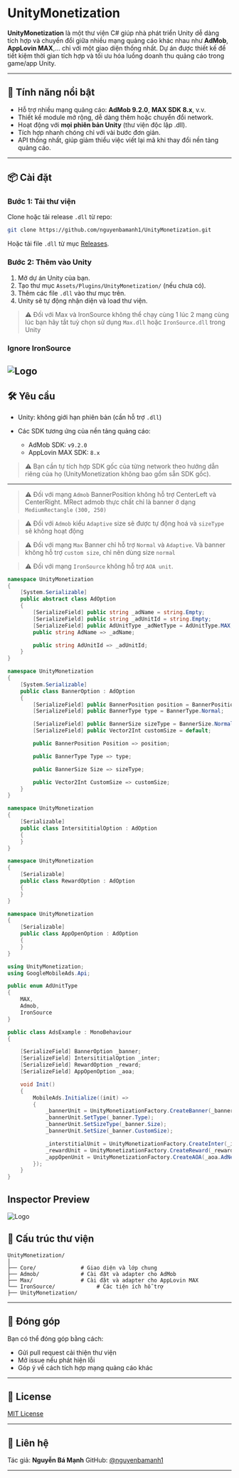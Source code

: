 # UnityMonetization

**UnityMonetization** là một thư viện C# giúp nhà phát triển Unity dễ dàng tích hợp và chuyển đổi giữa nhiều mạng quảng cáo khác nhau như **AdMob**, **AppLovin MAX**,... chỉ với một giao diện thống nhất.
Dự án được thiết kế để tiết kiệm thời gian tích hợp và tối ưu hóa luồng doanh thu quảng cáo trong game/app Unity.

---

## 🚀 Tính năng nổi bật

* Hỗ trợ nhiều mạng quảng cáo: **AdMob 9.2.0**, **MAX SDK 8.x**, v.v.
* Thiết kế module mở rộng, dễ dàng thêm hoặc chuyển đổi network.
* Hoạt động với **mọi phiên bản Unity** (thư viện độc lập .dll).
* Tích hợp nhanh chóng chỉ với vài bước đơn giản.
* API thống nhất, giúp giảm thiểu việc viết lại mã khi thay đổi nền tảng quảng cáo.

---

## 📦 Cài đặt

### Bước 1: Tải thư viện

Clone hoặc tải release `.dll` từ repo:

```bash
git clone https://github.com/nguyenbamanh1/UnityMonetization.git
```

Hoặc tải file `.dll` từ mục [Releases](https://github.com/nguyenbamanh1/UnityMonetization/releases).

### Bước 2: Thêm vào Unity

1. Mở dự án Unity của bạn.
2. Tạo thư mục `Assets/Plugins/UnityMonetization/` (nếu chưa có).
3. Thêm các file `.dll` vào thư mục trên.
4. Unity sẽ tự động nhận diện và load thư viện.

> ⚠️ Đối với Max và IronSource không thể chạy cùng 1 lúc 2 mạng cùng lúc bạn hãy tắt tuỳ chọn sử dụng `Max.dll` hoặc `IronSource.dll` trong Unity
### Ignore IronSource
![Logo](ignore_ironSource.png)
---

## 🛠️ Yêu cầu

* Unity: không giới hạn phiên bản (cần hỗ trợ `.dll`)
* Các SDK tương ứng của nền tảng quảng cáo:

  * AdMob SDK: `v9.2.0`
  * AppLovin MAX SDK: `8.x`

> ⚠️ Bạn cần tự tích hợp SDK gốc của từng network theo hướng dẫn riêng của họ (UnityMonetization không bao gồm sẵn SDK gốc).

---
> ⚠️ Đối với mạng `Admob` BannerPosition không hỗ trợ CenterLeft và CenterRight. MRect admob thực chất chỉ là banner ở dạng `MediumRectangle` `(300, 250)`

> ⚠️ Đối với `Admob` kiểu `Adaptive` size sẽ được tự động hoá và `sizeType` sẽ không hoạt động

> ⚠️ Đối với mạng `Max` Banner chỉ hỗ trợ `Normal` và `Adaptive`. Và banner không hỗ trợ `custom size`, chỉ nên dùng size `normal`

> ⚠️ Đối với mạng `IronSource` không hỗ trợ `AOA unit`.

```csharp
namespace UnityMonetization
{
    [System.Serializable]
    public abstract class AdOption
    {
        [SerializeField] public string _adName = string.Empty;
        [SerializeField] public string _adUnitId = string.Empty;
        [SerializeField] public AdUnitType _adNetType = AdUnitType.MAX;
        public string AdName => _adName;

        public string AdUnitId => _adUnitId;
    }
}

namespace UnityMonetization
{
    [System.Serializable]
    public class BannerOption : AdOption
    {
        [SerializeField] public BannerPosition position = BannerPosition.Top;
        [SerializeField] public BannerType type = BannerType.Normal;

        [SerializeField] public BannerSize sizeType = BannerSize.Normal;
        [SerializeField] public Vector2Int customSize = default;

        public BannerPosition Position => position;

        public BannerType Type => type;

        public BannerSize Size => sizeType;

        public Vector2Int CustomSize => customSize;
    }
}

namespace UnityMonetization
{
    [Serializable]
    public class IntersititialOption : AdOption
    {
    }
}

namespace UnityMonetization
{
    [Serializable]
    public class RewardOption : AdOption
    {
    }
}

namespace UnityMonetization
{
    [Serializable]
    public class AppOpenOption : AdOption
    {
    }
}
```

```csharp
using UnityMonetization;
using GoogleMobileAds.Api;

public enum AdUnitType
{
    MAX,
    Admob,
    IronSource
}

public class AdsExample : MonoBehaviour
{

    [SerializeField] BannerOption _banner;
    [SerializeField] IntersititialOption _inter;
    [SerializeField] RewardOption _reward;
    [SerializeField] AppOpenOption _aoa;

    void Init()
    {
        MobileAds.Initialize((init) =>
        {
            _bannerUnit = UnityMonetizationFactory.CreateBanner(_banner.AdNetType, _banner.AdUnitId, _banner.Position);
            _bannerUnit.SetType(_banner.Type);
            _bannerUnit.SetSizeType(_banner.Size);
            _bannerUnit.SetSize(_banner.CustomSize);

            _interstitialUnit = UnityMonetizationFactory.CreateInter(_inter.AdNetType, _inter.AdUnitId);
            _rewardUnit = UnityMonetizationFactory.CreateReward(_reward.AdNetType, _reward.AdUnitId);
            _appOpenUnit = UnityMonetizationFactory.CreateAOA(_aoa.AdNetType, _aoa.AdUnitId);
        });
    }
}
```
## Inspector Preview
![Logo](preview.png)

## 📁 Cấu trúc thư viện

```
UnityMonetization/
│
├── Core/              # Giao diện và lớp chung
├── Admob/             # Cài đặt và adapter cho AdMob
├── Max/               # Cài đặt và adapter cho AppLovin MAX
└── IronSource/             # Các tiện ích hỗ trợ
├── UnityMonetization/
```

---

## 🤝 Đóng góp

Bạn có thể đóng góp bằng cách:

* Gửi pull request cải thiện thư viện
* Mở issue nếu phát hiện lỗi
* Góp ý về cách tích hợp mạng quảng cáo khác

---

## 📄 License

[MIT License](LICENSE)

---

## 📢 Liên hệ

Tác giả: **Nguyễn Bá Mạnh**
GitHub: [@nguyenbamanh1](https://github.com/nguyenbamanh1)

---
